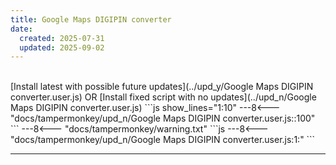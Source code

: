 ```yaml
---
title: Google Maps DIGIPIN converter
date:
  created: 2025-07-31
  updated: 2025-09-02
---
```


<br>
<!-- GENERATED FILE -->
[Install latest with possible future updates](../upd_y/Google Maps DIGIPIN converter.user.js)
OR
[Install fixed script with no updates](../upd_n/Google Maps DIGIPIN converter.user.js)
```js show_lines="1:10"
---8<--- "docs/tampermonkey/upd_n/Google Maps DIGIPIN converter.user.js::100"
```
<!-- more -->
---8<--- "docs/tampermonkey/warning.txt"
```js
---8<--- "docs/tampermonkey/upd_n/Google Maps DIGIPIN converter.user.js:1:"
```

------------
